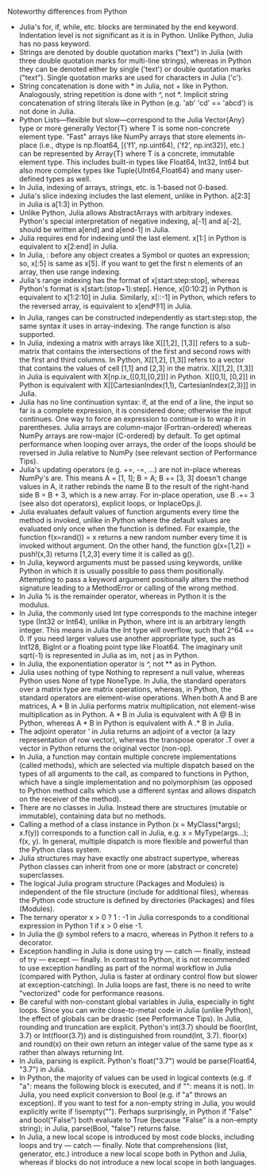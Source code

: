 Noteworthy differences from Python

- Julia's for, if, while, etc. blocks are terminated by the end keyword. Indentation level is not significant as it is in Python. Unlike Python, Julia has no pass keyword.
- Strings are denoted by double quotation marks ("text") in Julia (with three double quotation marks for multi-line strings), whereas in Python they can be denoted either by single ('text') or double quotation marks ("text"). Single quotation marks are used for characters in Julia ('c').
- String concatenation is done with * in Julia, not + like in Python. Analogously, string repetition is done with ^, not *. Implicit string concatenation of string literals like in Python (e.g. 'ab' 'cd' == 'abcd') is not done in Julia.
- Python Lists—flexible but slow—correspond to the Julia Vector{Any} type or more generally Vector{T} where T is some non-concrete element type. "Fast" arrays like NumPy arrays that store elements in-place (i.e., dtype is np.float64, [('f1', np.uint64), ('f2', np.int32)], etc.) can be represented by Array{T} where T is a concrete, immutable element type. This includes built-in types like Float64, Int32, Int64 but also more complex types like Tuple{UInt64,Float64} and many user-defined types as well.
- In Julia, indexing of arrays, strings, etc. is 1-based not 0-based.
- Julia's slice indexing includes the last element, unlike in Python. a[2:3] in Julia is a[1:3] in Python.
- Unlike Python, Julia allows AbstractArrays with arbitrary indexes. Python's special interpretation of negative indexing, a[-1] and a[-2], should be written a[end] and a[end-1] in Julia.
- Julia requires end for indexing until the last element. x[1:] in Python is equivalent to x[2:end] in Julia.
- In Julia, : before any object creates a Symbol or quotes an expression; so, x[:5] is same as x[5]. If you want to get the first n elements of an array, then use range indexing.
- Julia's range indexing has the format of x[start:step:stop], whereas Python's format is x[start:(stop+1):step]. Hence, x[0:10:2] in Python is equivalent to x[1:2:10] in Julia. Similarly, x[::-1] in Python, which refers to the reversed array, is equivalent to x[end:-1:1] in Julia.
- In Julia, ranges can be constructed independently as start:step:stop, the same syntax it uses in array-indexing. The range function is also supported.
- In Julia, indexing a matrix with arrays like X[[1,2], [1,3]] refers to a sub-matrix that contains the intersections of the first and second rows with the first and third columns. In Python, X[[1,2], [1,3]] refers to a vector that contains the values of cell [1,1] and [2,3] in the matrix. X[[1,2], [1,3]] in Julia is equivalent with X[np.ix_([0,1],[0,2])] in Python. X[[0,1], [0,2]] in Python is equivalent with X[[CartesianIndex(1,1), CartesianIndex(2,3)]] in Julia.
- Julia has no line continuation syntax: if, at the end of a line, the input so far is a complete expression, it is considered done; otherwise the input continues. One way to force an expression to continue is to wrap it in parentheses.
Julia arrays are column-major (Fortran-ordered) whereas NumPy arrays are row-major (C-ordered) by default. To get optimal performance when looping over arrays, the order of the loops should be reversed in Julia relative to NumPy (see relevant section of Performance Tips).
- Julia's updating operators (e.g. +=, -=, ...) are not in-place whereas NumPy's are. This means A = [1, 1]; B = A; B += [3, 3] doesn't change values in A, it rather rebinds the name B to the result of the right-hand side B = B + 3, which is a new array. For in-place operation, use B .+= 3 (see also dot operators), explicit loops, or InplaceOps.jl.
- Julia evaluates default values of function arguments every time the method is invoked, unlike in Python where the default values are evaluated only once when the function is defined. For example, the function f(x=rand()) = x returns a new random number every time it is invoked without argument. On the other hand, the function g(x=[1,2]) = push!(x,3) returns [1,2,3] every time it is called as g().
- In Julia, keyword arguments must be passed using keywords, unlike Python in which it is usually possible to pass them positionally. Attempting to pass a keyword argument positionally alters the method signature leading to a MethodError or calling of the wrong method.
- In Julia % is the remainder operator, whereas in Python it is the modulus.
- In Julia, the commonly used Int type corresponds to the machine integer type (Int32 or Int64), unlike in Python, where int is an arbitrary length integer. This means in Julia the Int type will overflow, such that 2^64 == 0. If you need larger values use another appropriate type, such as Int128, BigInt or a floating point type like Float64.
The imaginary unit sqrt(-1) is represented in Julia as im, not j as in Python.
- In Julia, the exponentiation operator is ^, not ** as in Python.
- Julia uses nothing of type Nothing to represent a null value, whereas Python uses None of type NoneType.
In Julia, the standard operators over a matrix type are matrix operations, whereas, in Python, the standard operators are element-wise operations. When both A and B are matrices, A * B in Julia performs matrix multiplication, not element-wise multiplication as in Python. A * B in Julia is equivalent with A @ B in Python, whereas A * B in Python is equivalent with A .* B in Julia.
- The adjoint operator ' in Julia returns an adjoint of a vector (a lazy representation of row vector), whereas the transpose operator .T over a vector in Python returns the original vector (non-op).
- In Julia, a function may contain multiple concrete implementations (called methods), which are selected via multiple dispatch based on the types of all arguments to the call, as compared to functions in Python, which have a single implementation and no polymorphism (as opposed to Python method calls which use a different syntax and allows dispatch on the receiver of the method).
- There are no classes in Julia. Instead there are structures (mutable or immutable), containing data but no methods.
- Calling a method of a class instance in Python (x = MyClass(*args); x.f(y)) corresponds to a function call in Julia, e.g. x = MyType(args...); f(x, y). In general, multiple dispatch is more flexible and powerful than the Python class system.
- Julia structures may have exactly one abstract supertype, whereas Python classes can inherit from one or more (abstract or concrete) superclasses.
- The logical Julia program structure (Packages and Modules) is independent of the file structure (include for additional files), whereas the Python code structure is defined by directories (Packages) and files (Modules).
- The ternary operator x > 0 ? 1 : -1 in Julia corresponds to a conditional expression in Python 1 if x > 0 else -1.
- In Julia the @ symbol refers to a macro, whereas in Python it refers to a decorator.
- Exception handling in Julia is done using try — catch — finally, instead of try — except — finally. In contrast to Python, it is not recommended to use exception handling as part of the normal workflow in Julia (compared with Python, Julia is faster at ordinary control flow but slower at exception-catching).
In Julia loops are fast, there is no need to write "vectorized" code for performance reasons.
- Be careful with non-constant global variables in Julia, especially in tight loops. Since you can write close-to-metal code in Julia (unlike Python), the effect of globals can be drastic (see Performance Tips).
In Julia, rounding and truncation are explicit. Python's int(3.7) should be floor(Int, 3.7) or Int(floor(3.7)) and is distinguished from round(Int, 3.7). floor(x) and round(x) on their own return an integer value of the same type as x rather than always returning Int.
- In Julia, parsing is explicit. Python's float("3.7") would be parse(Float64, "3.7") in Julia.
- In Python, the majority of values can be used in logical contexts (e.g. if "a": means the following block is executed, and if "": means it is not). In Julia, you need explicit conversion to Bool (e.g. if "a" throws an exception). If you want to test for a non-empty string in Julia, you would explicitly write if !isempty(""). Perhaps surprisingly, in Python if "False" and bool("False") both evaluate to True (because "False" is a non-empty string); in Julia, parse(Bool, "false") returns false.
- In Julia, a new local scope is introduced by most code blocks, including loops and try — catch — finally. Note that comprehensions (list, generator, etc.) introduce a new local scope both in Python and Julia, whereas if blocks do not introduce a new local scope in both languages.
